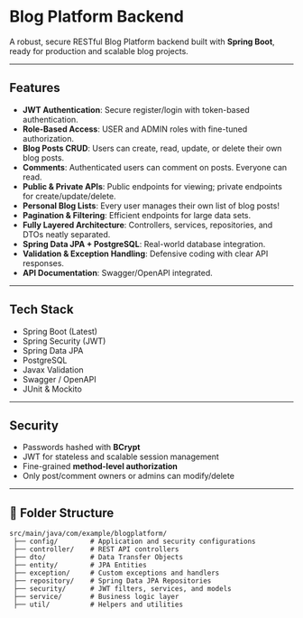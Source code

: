 #  Blog Platform Backend

A robust, secure RESTful Blog Platform backend built with **Spring Boot**, ready for production and scalable blog projects.

---

##  Features

-  **JWT Authentication**: Secure register/login with token-based authentication.  
-  **Role-Based Access**: USER and ADMIN roles with fine-tuned authorization.  
-  **Blog Posts CRUD**: Users can create, read, update, or delete their own blog posts.  
-  **Comments**: Authenticated users can comment on posts. Everyone can read.  
-  **Public & Private APIs**: Public endpoints for viewing; private endpoints for create/update/delete.  
-  **Personal Blog Lists**: Every user manages their own list of blog posts!  
-  **Pagination & Filtering**: Efficient endpoints for large data sets.  
-  **Fully Layered Architecture**: Controllers, services, repositories, and DTOs neatly separated.  
-  **Spring Data JPA + PostgreSQL**: Real-world database integration.  
-  **Validation & Exception Handling**: Defensive coding with clear API responses.  
-  **API Documentation**: Swagger/OpenAPI integrated.

---

##  Tech Stack

- Spring Boot (Latest)  
- Spring Security (JWT)  
- Spring Data JPA  
- PostgreSQL  
- Javax Validation  
- Swagger / OpenAPI  
- JUnit & Mockito

---

##  Security

- Passwords hashed with **BCrypt**  
- JWT for stateless and scalable session management  
- Fine-grained **method-level authorization**  
- Only post/comment owners or admins can modify/delete

---

## 🧩 Folder Structure
    src/main/java/com/example/blogplatform/
     ├── config/        # Application and security configurations      
     ├── controller/    # REST API controllers
     ├── dto/           # Data Transfer Objects
     ├── entity/        # JPA Entities
     ├── exception/     # Custom exceptions and handlers
     ├── repository/    # Spring Data JPA Repositories
     ├── security/      # JWT filters, services, and models
     ├── service/       # Business logic layer
     ├── util/          # Helpers and utilities

